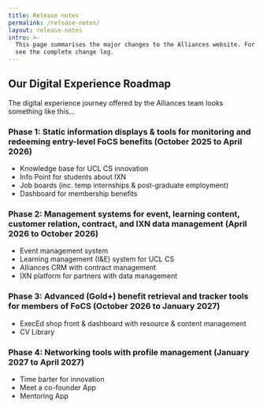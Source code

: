 ```yaml
---
title: Release notes
permalink: /release-notes/
layout: release-notes
intro: >-
  This page summarises the major changes to the Alliances website. For a full history,
  see the complete change log.
---
```


## Our Digital Experience Roadmap

The digital experience journey offered by the Alliances team looks something like this…

<!-- image of neat timeline graphic -->

### Phase 1: Static information displays & tools for monitoring and redeeming entry-level FoCS benefits (October 2025 to April 2026)

- Knowledge base for UCL CS innovation
- Info Point for students about IXN
- Job boards (inc. temp internships & post-graduate employment)
- Dashboard for membership benefits

### Phase 2: Management systems for event, learning content, customer relation, contract, and IXN data management (April 2026 to October 2026)

- Event management system
- Learning management (I&E) system for UCL CS
- Alliances CRM with contract management
- IXN platform for partners with data management

### Phase 3: Advanced (Gold+) benefit retrieval and tracker tools for members of FoCS (October 2026 to January 2027)

- ExecEd shop front & dashboard with resource & content management
- CV Library

### Phase 4: Networking tools with profile management (January 2027 to April 2027)

- Time barter for innovation
- Meet a co-founder App
- Mentoring App
